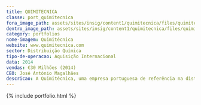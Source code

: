 ```yaml
---
title: QUIMITECNICA 
classe: port_quimitecnica
fora_image_path: assets/sites/insig/content1/quimitecnica/files/quimitecnica05c5.jpg
dentro_image_path: assets/sites/insig/content1/quimitecnica/files/quimitecnica05c5.png
category: portfolios
nome-imagem: Quimitécnica
website: www.quimitecnica.com
sector: Distribuição Química
tipo-de-operacao: Aquisição Internacional
data: 2014
vendas: €30 Milhões (2014)
CEO: José António Magalhães
descricao: A Quimitécnica, uma empresa portuguesa de referência na distribuição de produtos químicos, adquiriu a Cofarcas, uma empresa espanhola de distribuição química. Esta aquisição permitiu à Quimitécnica reforçar a presença na distribuição química no norte de Espanha e assim complementar as actividades que já detinha na Galiza, Andaluzia e Estremadura.
---
```


  {% include portfolio.html %}    
